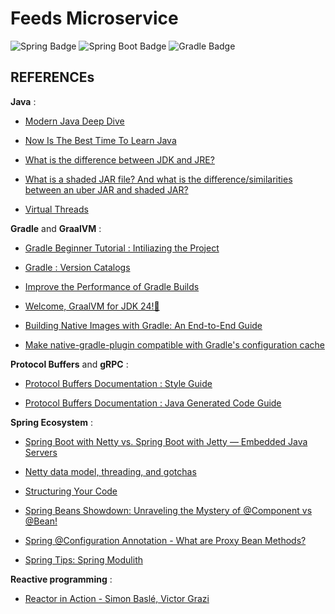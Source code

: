 # Feeds Microservice

![Spring Badge](https://img.shields.io/badge/Spring-6DB33F?logo=spring&logoColor=fff&style=for-the-badge)
![Spring Boot Badge](https://img.shields.io/badge/Spring%20Boot-6DB33F?logo=springboot&logoColor=fff&style=for-the-badge)
![Gradle Badge](https://img.shields.io/badge/Gradle-02303A?logo=gradle&logoColor=fff&style=for-the-badge)

## REFERENCEs

**Java** :

- [Modern Java Deep Dive](https://www.youtube.com/watch?v=z4qsidg261E)

- [Now Is The Best Time To Learn Java](https://www.youtube.com/watch?v=tbXxaniKjDg)

- [What is the difference between JDK and JRE?](https://stackoverflow.com/questions/1906445/what-is-the-difference-between-jdk-and-jre)

- [What is a shaded JAR file? And what is the difference/similarities between an uber JAR and shaded JAR?](https://stackoverflow.com/questions/49810578/what-is-a-shaded-jar-file-and-what-is-the-difference-similarities-between-an-ub)

- [Virtual Threads](https://docs.oracle.com/en/java/javase/21/core/virtual-threads.html)

**Gradle** and **GraalVM** :

- [Gradle Beginner Tutorial : Intiliazing the Project](https://docs.gradle.org/current/userguide/part1_gradle_init.html)

- [Gradle : Version Catalogs](https://docs.gradle.org/current/userguide/version_catalogs.html#version-catalog)

- [Improve the Performance of Gradle Builds](https://docs.gradle.org/current/userguide/performance.html)

- [Welcome, GraalVM for JDK 24!🚀](https://medium.com/graalvm/welcome-graalvm-for-jdk-24-7c829fe98ea1)

- [Building Native Images with Gradle: An End-to-End Guide](https://graalvm.github.io/native-build-tools/latest/end-to-end-gradle-guide.html)

- [Make native-gradle-plugin compatible with Gradle's configuration cache](https://github.com/graalvm/native-build-tools/issues/477)

**Protocol Buffers** and **gRPC** :

- [Protocol Buffers Documentation : Style Guide](https://protobuf.dev/programming-guides/style)

- [Protocol Buffers Documentation : Java Generated Code Guide](https://protobuf.dev/reference/java/java-generated/)

**Spring Ecosystem** :

- [Spring Boot with Netty vs. Spring Boot with Jetty — Embedded Java Servers](https://medium.com/@a.kago1988/spring-boot-with-netty-vs-jetty-the-battle-of-embedded-servers-99027eb82cfd)

- [Netty data model, threading, and gotchas](https://medium.com/@akhaku/netty-data-model-threading-and-gotchas-cab820e4815a)

- [Structuring Your Code](https://docs.spring.io/spring-boot/reference/using/structuring-your-code.html)

- [Spring Beans Showdown: Unraveling the Mystery of @Component vs @Bean!](https://www.youtube.com/watch?v=CWEQ-1vff1o)

- [Spring @Configuration Annotation - What are Proxy Bean Methods?](https://www.youtube.com/watch?v=VoK6-OiSPu4)

- [Spring Tips: Spring Modulith ](https://www.youtube.com/watch?v=MYEx0kO2-8A)

**Reactive programming** :

- [Reactor in Action - Simon Baslé, Victor Grazi](https://www.youtube.com/watch?v=kwuu1efzkf4)
